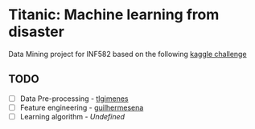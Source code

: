 Titanic: Machine learning from disaster
==================
Data Mining project for INF582 based on the following [kaggle challenge](https://www.kaggle.com/c/titanic-gettingStarted)

TODO
------------------
- [ ] Data Pre-processing - [tlgimenes](https://github.com/tlgimenes)
- [ ] Feature engineering - [guilhermesena](https://github.com/guilhermesena)
- [ ] Learning algorithm - *Undefined*
